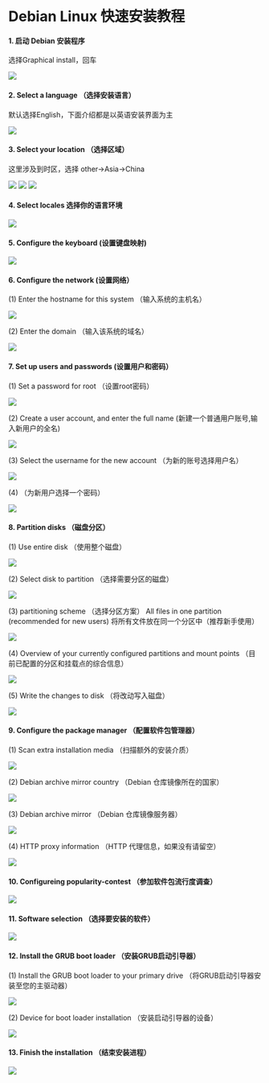 # __Debian Linux 快速安装教程__

#### 1. 启动 Debian 安装程序
选择Graphical install，回车

![](https://github.com/Haiqing-Xu/MyDocs/blob/main/Images/1_start.png)



#### 2. Select a language （选择安装语言）
默认选择English，下面介绍都是以英语安装界面为主

![](https://github.com/Haiqing-Xu/MyDocs/blob/main/Images/2_localechooser_languagelist_0.png)



#### 3. Select your location （选择区域）
这里涉及到时区，选择 other->Asia->China

![](https://github.com/Haiqing-Xu/MyDocs/blob/main/Images/3.1_localechooser_shortlist_0.png)
![](https://github.com/Haiqing-Xu/MyDocs/blob/main/Images/3.2_localechooser_continentlist_0.png)
![](https://github.com/Haiqing-Xu/MyDocs/blob/main/Images/3.3_localechooser_countrylist_Asia_0.png)



#### 4. Select locales 选择你的语言环境

![](https://github.com/Haiqing-Xu/MyDocs/blob/main/Images/4_localechooser_preferred-locale_0.png)



#### 5. Configure the keyboard (设置键盘映射)

![](https://github.com/Haiqing-Xu/MyDocs/blob/main/Images/5_keyboard-configuration_xkb-keymap_0.png)



#### 6. Configure the network (设置网络）
(1) Enter the hostname for this system （输入系统的主机名）

![](https://github.com/Haiqing-Xu/MyDocs/blob/main/Images/6.1_netcfg_get_hostname_0.png)


(2) Enter the domain （输入该系统的域名）

![](https://github.com/Haiqing-Xu/MyDocs/blob/main/Images/6.2_netcfg_get_domain_0.png)



#### 7. Set up users and passwords (设置用户和密码）
(1) Set a password for root （设置root密码）

![](https://github.com/Haiqing-Xu/MyDocs/blob/main/Images/7.1_passwd_root-password_0.png)


(2) Create a user account, and enter the full name (新建一个普通用户账号,输入新用户的全名)

![](https://github.com/Haiqing-Xu/MyDocs/blob/main/Images/7.2_passwd_user-fullname_0.png)


(3) Select the username for the new account （为新的账号选择用户名）


![](https://github.com/Haiqing-Xu/MyDocs/blob/main/Images/7.3_passwd_username_0.png)


(4) （为新用户选择一个密码）

![](https://github.com/Haiqing-Xu/MyDocs/blob/main/Images/7.4_passwd_user-password_0.png)



#### 8. Partition disks （磁盘分区）
(1) Use entire disk （使用整个磁盘）

![](https://github.com/Haiqing-Xu/MyDocs/blob/main/Images/8.1_partman-auto_init_automatically_partition_0.png)


(2) Select disk to partition （选择需要分区的磁盘）

![](https://github.com/Haiqing-Xu/MyDocs/blob/main/Images/8.2_partman-auto_select_disk_0.png)


(3) partitioning scheme （选择分区方案）
All files in one partition (recommended for new users) 将所有文件放在同一个分区中（推荐新手使用）

![](https://github.com/Haiqing-Xu/MyDocs/blob/main/Images/8.3_partman-auto_choose_recipe_0.png)


(4) Overview of your currently configured partitions and mount points （目前已配置的分区和挂载点的综合信息）

![](https://github.com/Haiqing-Xu/MyDocs/blob/main/Images/8.4_partman_choose_partition_0.png)


(5) Write the changes to disk （将改动写入磁盘）

![](https://github.com/Haiqing-Xu/MyDocs/blob/main/Images/8.5_partman_confirm_nooverwrite_0.png)



#### 9. Configure the package manager （配置软件包管理器）
(1) Scan extra installation media （扫描额外的安装介质）

![](https://github.com/Haiqing-Xu/MyDocs/blob/main/Images/9.1_apt-setup_cdrom_set-first_0.png)


(2) Debian archive mirror country （Debian 仓库镜像所在的国家）

![](https://github.com/Haiqing-Xu/MyDocs/blob/main/Images/9.2_mirror_http_countries_0.png)


(3) Debian archive mirror （Debian 仓库镜像服务器）

![](https://github.com/Haiqing-Xu/MyDocs/blob/main/Images/9.3_mirror_http_mirror_0.png)


(4) HTTP proxy information （HTTP 代理信息，如果没有请留空）

![](https://github.com/Haiqing-Xu/MyDocs/blob/main/Images/9.4_mirror_http_proxy_0.png)



#### 10. Configureing popularity-contest （参加软件包流行度调查）

![](https://github.com/Haiqing-Xu/MyDocs/blob/main/Images/10_popularity-contest_participate_0.png)



#### 11. Software selection （选择要安装的软件）

![](https://github.com/Haiqing-Xu/MyDocs/blob/main/Images/11_tasksel_first_0.png)



#### 12. Install the GRUB boot loader （安装GRUB启动引导器）
(1) Install the GRUB boot loader to your primary drive （将GRUB启动引导器安装至您的主驱动器）


![](https://github.com/Haiqing-Xu/MyDocs/blob/main/Images/12.1_grub-installer_only_debian_0.png)

(2) Device for boot loader installation （安装启动引导器的设备）

![](https://github.com/Haiqing-Xu/MyDocs/blob/main/Images/12.2_grub-installer_choose_bootdev_0.png)



#### 13. Finish the installation （结束安装进程）

![](https://github.com/Haiqing-Xu/MyDocs/blob/main/Images/13_finish-install_reboot_in_progress_0.png)


